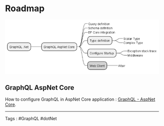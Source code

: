 # Roadmap
![graphql.png](../../out/diagram/themes/graphql/graphql.png)
## GraphQL AspNet Core

How to configure GraphQL in AspNet Core application : [GraphQL - AspNet Core](./GraphQL-AspnetCore.md).

---
Tags : #GraphQL #dotNet 
